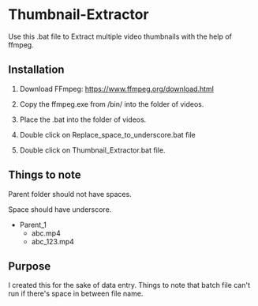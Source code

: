 # Thumbnail-Extractor
Use this .bat file to Extract multiple video thumbnails with the help of ffmpeg. 
## Installation
1. Download FFmpeg: https://www.ffmpeg.org/download.html

2. Copy the ffmpeg.exe from /bin/ into the folder of videos.

3. Place the .bat into the folder of videos.

4. Double click on Replace_space_to_underscore.bat file

5. Double click on Thumbnail_Extractor.bat file.

## Things to note
Parent folder should not have spaces. 

Space should have underscore.

+ Parent_1
  - abc.mp4
  - abc_123.mp4

## Purpose

I created this for the sake of data entry. Things to note that batch file can't run if there's space in between file name.


